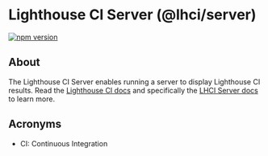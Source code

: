 # Lighthouse CI Server (@lhci/server)

[![npm version](https://badge.fury.io/js/%40lhci%2Fserver.svg)](https://badge.fury.io/js/%40lhci%2Fserver)

## About

The Lighthouse CI Server enables running a server to display Lighthouse CI results.  Read the [Lighthouse CI docs](https://github.com/GoogleChrome/lighthouse-ci/blob/master/README.md) and specifically the [LHCI Server docs](https://github.com/GoogleChrome/lighthouse-ci/blob/master/docs/recipes/docker-server/README.md) to learn more.

## Acronyms

* CI: Continuous Integration
